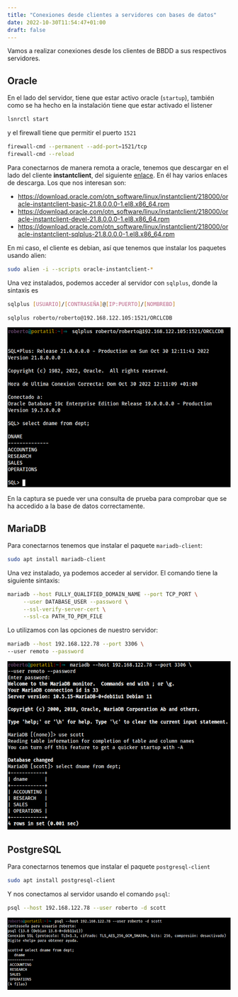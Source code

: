 ```yaml
---
title: "Conexiones desde clientes a servidores con bases de datos"
date: 2022-10-30T11:54:47+01:00
draft: false
---
```


Vamos a realizar conexiones desde los clientes de BBDD a sus respectivos servidores.

## Oracle

En el lado del servidor, tiene que estar activo oracle (`startup`), también como se ha hecho en la instalación tiene que estar activado el listener

```bash
lsnrctl start
```

 y el firewall tiene que permitir el puerto `1521`

```bash
firewall-cmd --permanent --add-port=1521/tcp
firewall-cmd --reload
```

Para conectarnos de manera remota a oracle, tenemos que descargar en el lado del cliente **instantclient**, del siguiente [enlace](https://www.oracle.com/es/database/technologies/instant-client/linux-x86-64-downloads.html). En él hay varios enlaces de descarga. Los que nos interesan son:

* https://download.oracle.com/otn_software/linux/instantclient/218000/oracle-instantclient-basic-21.8.0.0.0-1.el8.x86_64.rpm
* https://download.oracle.com/otn_software/linux/instantclient/218000/oracle-instantclient-devel-21.8.0.0.0-1.el8.x86_64.rpm
* https://download.oracle.com/otn_software/linux/instantclient/218000/oracle-instantclient-sqlplus-21.8.0.0.0-1.el8.x86_64.rpm

En mi caso, el cliente es debian, así que tenemos que instalar los paquetes usando alien:

```bash
sudo alien -i --scripts oracle-instantclient-*
```

Una vez instalados, podemos acceder al servidor con `sqlplus`, donde la sintaxis es

```bash
sqlplus [USUARIO]/[CONTRASEÑA]@[IP:PUERTO]/[NOMBREBD]
```

```bash
sqlplus roberto/roberto@192.168.122.105:1521/ORCLCDB
```

![oracle](oracle.png)

En la captura se puede ver una consulta de prueba para comprobar que se ha accedido a la base de datos correctamente.

## MariaDB

Para conectarnos tenemos que instalar el paquete `mariadb-client`:

```bash
sudo apt install mariadb-client
```

Una vez instalado, ya podemos acceder al servidor. El comando tiene la siguiente sintaxis:

```bash
mariadb --host FULLY_QUALIFIED_DOMAIN_NAME --port TCP_PORT \
     --user DATABASE_USER --password \
     --ssl-verify-server-cert \
     --ssl-ca PATH_TO_PEM_FILE
```

Lo utilizamos con las opciones de nuestro servidor:

```bash
mariadb --host 192.168.122.78 --port 3306 \
--user remoto --password
```

![mariadb](mariadb.png)

## PostgreSQL

Para conectarnos tenemos que instalar el paquete `postgresql-client`

```bash
sudo apt install postgresql-client
```

Y nos conectamos al servidor usando el comando `psql`:

```bash
psql --host 192.168.122.78 --user roberto -d scott
```

![postgre](postgre.png)